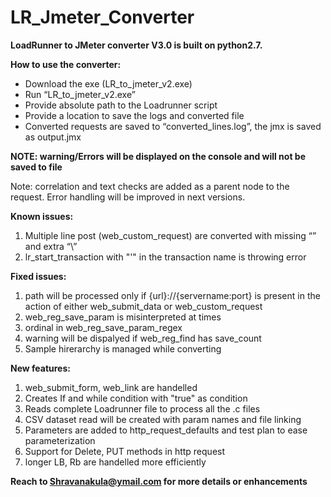 # LR_Jmeter_Converter
**LoadRunner to JMeter converter V3.0  is built on python2.7.**


**How to use the converter:**

* Download the exe (LR_to_jmeter_v2.exe)
* Run “LR_to_jmeter_v2.exe”
* Provide absolute path to the Loadrunner script
* Provide a location to save the logs and converted file
* Converted requests are saved to “converted_lines.log”, the jmx is saved as output.jmx

**NOTE: warning/Errors will be displayed on the console and will not be saved to file**

Note: correlation and text checks are added as a parent node to the request.
	Error handling will be improved in next versions.
	
**Known issues:**
1.	Multiple line post (web_custom_request) are converted with missing “” and extra “\”
2.	lr_start_transaction with "'" in the transaction name is throwing error

**Fixed issues:**

1.	path will be processed only if {url}://{servername:port} is present in the action of either web_submit_data or web_custom_request
2. 	web_reg_save_param is misinterpreted at times
3.	ordinal in web_reg_save_param_regex										
4. 	warning will be dispalyed if web_reg_find has save_count
5.	Sample hirerarchy is managed while converting 

**New features:**

1. 	web_submit_form, web_link are handelled	
2.	Creates If and while condition with "true" as condition										
3.	Reads complete Loadrunner file to process all the .c files 
4.	CSV dataset read will be created with param names and file linking
5.	Parameters are added to http_request_defaults and test plan to ease parameterization
6.	Support for Delete, PUT methods in http request
7.	longer LB, Rb are handelled more efficiently
	
**Reach to Shravanakula@ymail.com for more details or enhancements**
